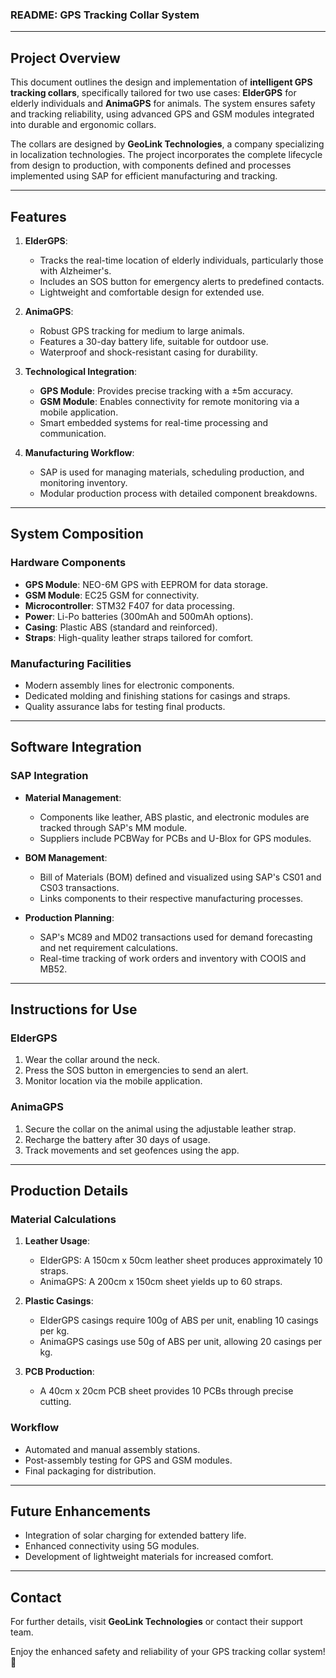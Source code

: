 ### **README: GPS Tracking Collar System**

---

## **Project Overview**

This document outlines the design and implementation of **intelligent GPS tracking collars**, specifically tailored for two use cases: **ElderGPS** for elderly individuals and **AnimaGPS** for animals. The system ensures safety and tracking reliability, using advanced GPS and GSM modules integrated into durable and ergonomic collars.

The collars are designed by **GeoLink Technologies**, a company specializing in localization technologies. The project incorporates the complete lifecycle from design to production, with components defined and processes implemented using SAP for efficient manufacturing and tracking.

---

## **Features**

1. **ElderGPS**:
   - Tracks the real-time location of elderly individuals, particularly those with Alzheimer's.
   - Includes an SOS button for emergency alerts to predefined contacts.
   - Lightweight and comfortable design for extended use.

2. **AnimaGPS**:
   - Robust GPS tracking for medium to large animals.
   - Features a 30-day battery life, suitable for outdoor use.
   - Waterproof and shock-resistant casing for durability.

3. **Technological Integration**:
   - **GPS Module**: Provides precise tracking with a ±5m accuracy.
   - **GSM Module**: Enables connectivity for remote monitoring via a mobile application.
   - Smart embedded systems for real-time processing and communication.

4. **Manufacturing Workflow**:
   - SAP is used for managing materials, scheduling production, and monitoring inventory.
   - Modular production process with detailed component breakdowns.

---

## **System Composition**

### **Hardware Components**
- **GPS Module**: NEO-6M GPS with EEPROM for data storage.
- **GSM Module**: EC25 GSM for connectivity.
- **Microcontroller**: STM32 F407 for data processing.
- **Power**: Li-Po batteries (300mAh and 500mAh options).
- **Casing**: Plastic ABS (standard and reinforced).
- **Straps**: High-quality leather straps tailored for comfort.

### **Manufacturing Facilities**
- Modern assembly lines for electronic components.
- Dedicated molding and finishing stations for casings and straps.
- Quality assurance labs for testing final products.

---

## **Software Integration**

### **SAP Integration**
- **Material Management**:
  - Components like leather, ABS plastic, and electronic modules are tracked through SAP's MM module.
  - Suppliers include PCBWay for PCBs and U-Blox for GPS modules.

- **BOM Management**:
  - Bill of Materials (BOM) defined and visualized using SAP's CS01 and CS03 transactions.
  - Links components to their respective manufacturing processes.

- **Production Planning**:
  - SAP's MC89 and MD02 transactions used for demand forecasting and net requirement calculations.
  - Real-time tracking of work orders and inventory with COOIS and MB52.

---

## **Instructions for Use**

### **ElderGPS**
1. Wear the collar around the neck.
2. Press the SOS button in emergencies to send an alert.
3. Monitor location via the mobile application.

### **AnimaGPS**
1. Secure the collar on the animal using the adjustable leather strap.
2. Recharge the battery after 30 days of usage.
3. Track movements and set geofences using the app.

---

## **Production Details**

### **Material Calculations**
1. **Leather Usage**:
   - ElderGPS: A 150cm x 50cm leather sheet produces approximately 10 straps.
   - AnimaGPS: A 200cm x 150cm sheet yields up to 60 straps.

2. **Plastic Casings**:
   - ElderGPS casings require 100g of ABS per unit, enabling 10 casings per kg.
   - AnimaGPS casings use 50g of ABS per unit, allowing 20 casings per kg.

3. **PCB Production**:
   - A 40cm x 20cm PCB sheet provides 10 PCBs through precise cutting.

### **Workflow**
- Automated and manual assembly stations.
- Post-assembly testing for GPS and GSM modules.
- Final packaging for distribution.

---

## **Future Enhancements**
- Integration of solar charging for extended battery life.
- Enhanced connectivity using 5G modules.
- Development of lightweight materials for increased comfort.

---

## **Contact**
For further details, visit **GeoLink Technologies** or contact their support team.

Enjoy the enhanced safety and reliability of your GPS tracking collar system! 🚀
